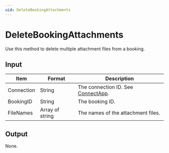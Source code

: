 ```yaml
---
uid: DeleteBookingAttachments
---
```


# DeleteBookingAttachments

Use this method to delete multiple attachment files from a booking.

## Input

| Item       | Format          | Description                                          |
|------------|-----------------|------------------------------------------------------|
| Connection | String          | The connection ID. See [ConnectApp](xref:ConnectApp). |
| BookingID  | String          | The booking ID.                                      |
| FileNames  | Array of string | The names of the attachment files.                   |

## Output

None.
